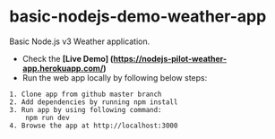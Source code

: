 # basic-nodejs-demo-weather-app

Basic Node.js v3 Weather application.

* Check the **[Live Demo] (https://nodejs-pilot-weather-app.herokuapp.com/)**
* Run the web app locally by following below steps:

```
1. Clone app from github master branch
2. Add dependencies by running npm install
3. Run app by using following command:
    npm run dev
4. Browse the app at http://localhost:3000
```